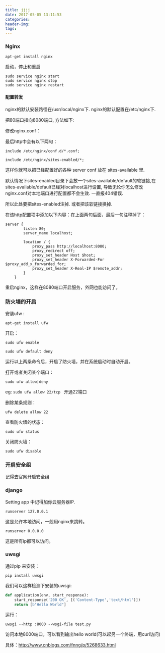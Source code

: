```yaml
---
title: jjjj
date: 2017-05-05 13:11:53
categories:
header-img:
tags:
---
```


### Nginx

`apt-get install nginx`

启动，停止和重启

```
sudo service nginx start
sudo service nginx stop
sudo service nginx restart
```

#### 配置转发

nginx的默认安装路径在/usr/local/nginx下. 
nginx的默认配置在/etc/nginx下.

把80端口指向8080端口, 方法如下:

修改nginx.conf：

最后http中会有以下两句：

`include /etc/nginx/conf.d/*.conf;`

`include /etc/nginx/sites-enabled/*;`

这样你就可以把已经配置好的各种 server conf 放在 sites-available 里.

默认情况下sites-enabled目录下会放一个sites-available/default的软链接,在sites-available/default已经对localhost进行设置, 导致无论你怎么修改nginx.conf对本地端口进行配置都不会生效. 一直报404错误.

所以此处要把sites-enabled注掉. 或者把该软链接换掉.



在该http配置项中添加以下内容：在上面两句后面，最后一句注释掉了：

```
server {
        listen 80;
        server_name localhost;

        location / {
            proxy_pass http://localhost:8080;
            proxy_redirect off;
            proxy_set_header Host $host;
            proxy_set_header X-Forwarded-For $proxy_add_x_forwarded_for;
            proxy_set_header X-Real-IP $remote_addr;
        }
    }
```

重启nginx，这样在8080端口开启服务，外网也能访问了。




### 防火墙的开启

安装ufw :

`apt-get install ufw`

开启：

`sudo ufw enable`

 `sudo ufw default deny`

运行以上两条命令后，开启了防火墙，并在系统启动时自动开启。

打开或者关闭某个端口：

`sudo ufw allow|deny `

eg: `sudo ufw allow 22/tcp `       开通22端口

删除某条规则：

```
ufw delete allow 22
```

查看防火墙的状态：

`sudo ufw status`

关闭防火墙：

`sudo ufw disable`



### 开启安全组

记得去官网开启安全组



### django

Setting app 中记得加你云服务器IP.

`runserver 127.0.0.1`

这是允许本地访问，一般用nginx来跳转。

`runserver 0.0.0.0` 

这是所有ip都可以访问。



### uwsgi

通过pip 来安装：

`pip install uwsgi`

我们可以这样检测下安装的uwsgi:

```python
def application(env, start_response):
    start_response('200 OK', [('Content-Type','text/html')])
    return [b"Hello World"]
```

运行：

`uwsgi --http :8000 --wsgi-file test.py`

访问本地8000端口，可以看到输出hello world(可以起另一个终端，用curl访问)



具体：http://www.cnblogs.com/fnng/p/5268633.html